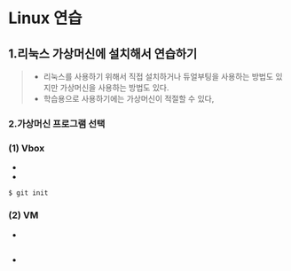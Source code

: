 # Linux 연습

## 1.리눅스 가상머신에 설치해서 연습하기

> - 리눅스를 사용하기 위해서 직접 설치하거나 듀얼부팅을 사용하는 방법도 있지만 가상머신을 사용하는 방법도 있다.
> - 학습용으로 사용하기에는 가상머신이 적절할 수 있다,

### 2.가상머신 프로그램 선택

### (1) Vbox

- 

- 

  ```shell
  $ git init
  ```

### (2) VM

- 

  ``` shell
  
  ```

- 

  ```shell
  
  ```